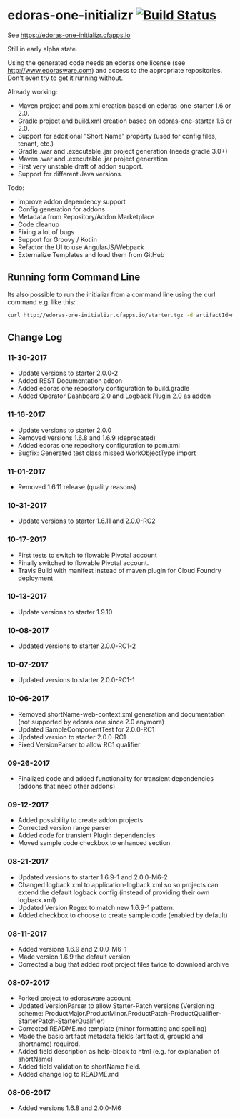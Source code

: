 # edoras-one-initializr [![Build Status](https://travis-ci.org/edorasware/edoras-one-initializr.svg?branch=master)](https://travis-ci.org/edorasware/edoras-one-initializr)

See https://edoras-one-initializr.cfapps.io

Still in early alpha state. 

Using the generated code needs an edoras one license (see http://www.edorasware.com) and access to the appropriate repositories. Don't even try to get it running without.

Already working:
- Maven project and pom.xml creation based on edoras-one-starter 1.6 or 2.0.
- Gradle project and build.xml creation based on edoras-one-starter 1.6 or 2.0.
- Support for additional "Short Name" property (used for config files, tenant, etc.)
- Gradle .war and .executable .jar project generation (needs gradle 3.0+)
- Maven .war and .executable .jar project generation
- First very unstable draft of addon support.
- Support for different Java versions.

Todo:
- Improve addon dependency support
- Config generation for addons
- Metadata from Repository/Addon Marketplace
- Code cleanup
- Fixing a lot of bugs
- Support for Groovy / Kotlin
- Refactor the UI to use AngularJS/Webpack
- Externalize Templates and load them from GitHub

## Running form Command Line

Its also possible to run the initializr from a command line using the curl command e.g. like this:

```bash
curl http://edoras-one-initializr.cfapps.io/starter.tgz -d artifactId=my-app -d groupId=com.edorasware.app -d shortName=myApp | tar -zvx
```

## Change Log

### 11-30-2017
- Update versions to starter 2.0.0-2
- Added REST Documentation addon
- Added edoras one repository configuration to build.gradle
- Added Operator Dashboard 2.0 and Logback Plugin 2.0 as addon

### 11-16-2017
- Update versions to starter 2.0.0
- Removed versions 1.6.8 and 1.6.9 (deprecated)
- Added edoras one repository configuration to pom.xml
- Bugfix: Generated test class missed WorkObjectType import

### 11-01-2017
- Removed 1.6.11 release (quality reasons)

### 10-31-2017
- Update versions to starter 1.6.11 and 2.0.0-RC2

### 10-17-2017
- First tests to switch to flowable Pivotal account
- Finally switched to flowable Pivotal account.
- Travis Build with manifest instead of maven plugin for Cloud Foundry deployment

### 10-13-2017
- Update versions to starter 1.9.10

### 10-08-2017
- Updated versions to starter 2.0.0-RC1-2

### 10-07-2017
- Updated versions to starter 2.0.0-RC1-1

### 10-06-2017
- Removed shortName-web-context.xml generation and documentation (not supported by edoras one since 2.0 anymore)
- Updated SampleComponentTest for 2.0.0-RC1
- Updated version to starter 2.0.0-RC1
- Fixed VersionParser to allow RC1 qualifier

### 09-26-2017
- Finalized code and added functionality for transient dependencies (addons that need other addons)

### 09-12-2017
- Added possibility to create addon projects
- Corrected version range parser
- Added code for transient Plugin dependencies
- Moved sample code checkbox to enhanced section

### 08-21-2017
- Updated versions to starter 1.6.9-1 and 2.0.0-M6-2
- Changed logback.xml to application-logback.xml so so projects can extend the default logback config (instead of providing their own logback.xml)
- Updated Version Regex to match new 1.6.9-1 pattern.
- Added checkbox to choose to create sample code (enabled by default)

### 08-11-2017
- Added versions 1.6.9 and 2.0.0-M6-1
- Made version 1.6.9 the default version
- Corrected a bug that added root project files twice to download archive

### 08-07-2017
- Forked project to edorasware account
- Updated VersionParser to allow Starter-Patch versions (Versioning scheme: ProductMajor.ProductMinor.ProductPatch-ProductQualifier-StarterPatch-StarterQualifier) 
- Corrected README.md template (minor formatting and spelling)
- Made the basic artifact metadata fields (artifactId, groupId and shortname) required.
- Added field description as help-block to html (e.g. for explanation of shortName)
- Added field validation to shortName field.
- Added change log to README.md

### 08-06-2017
- Added versions 1.6.8 and 2.0.0-M6